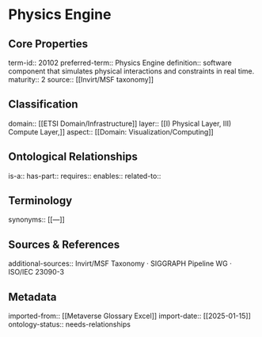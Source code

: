 # Physics Engine

## Core Properties
term-id:: 20102
preferred-term:: Physics Engine
definition:: software component that simulates physical interactions and constraints in real time.
maturity:: 2
source:: [[Invirt/MSF taxonomy]]

## Classification
domain:: [[ETSI Domain/Infrastructure]]
layer:: [[I) Physical Layer, III) Compute Layer,]]
aspect:: [[Domain: Visualization/Computing]]

## Ontological Relationships
is-a:: 
has-part:: 
requires:: 
enables:: 
related-to:: 

## Terminology
synonyms:: [[—]]

## Sources & References
additional-sources:: Invirt/MSF Taxonomy · SIGGRAPH Pipeline WG · ISO/IEC 23090-3

## Metadata
imported-from:: [[Metaverse Glossary Excel]]
import-date:: [[2025-01-15]]
ontology-status:: needs-relationships